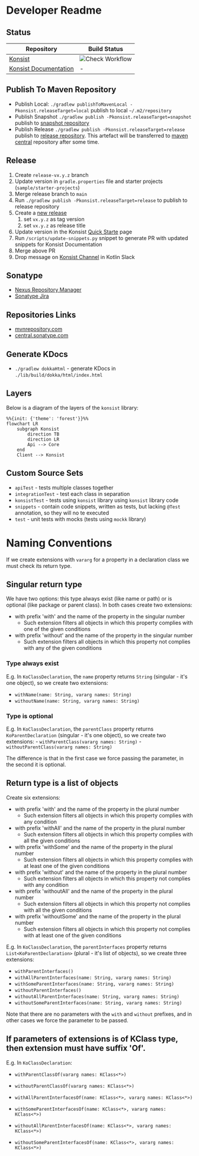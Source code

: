# Developer Readme

## Status

| Repository                                                                        | Build Status                                                                                                    |
|-----------------------------------------------------------------------------------|-----------------------------------------------------------------------------------------------------------------|
| [Konsist](https://github.com/LemonAppDev/konsist)                                 | ![Check Workflow](https://github.com/LemonAppDev/konsist/actions/workflows/check.yml/badge.svg)                 |
| [Konsist Documentation](https://github.com/LemonAppDev/konsist-documentation)     | -                                                                                                               |

## Publish To Maven Repository

- Publish Local: `./gradlew publishToMavenLocal -Pkonsist.releaseTarget=local` publish to local `~/.m2/repository`
- Publish Snapshot `./gradlew publish -Pkonsist.releaseTarget=snapshot` publish to
  [snapshot repository](https://s01.oss.sonatype.org/content/repositories/snapshots/com/lemonappdev/konsist/)
- Publish Release `./gradlew publish -Pkonsist.releaseTarget=release` publish to
  [release repository](https://s01.oss.sonatype.org/content/repositories/releases/com/lemonappdev/konsist/). This
  artefact will be transferred to [maven central](https://central.sonatype.com/artifact/com.lemonappdev/konsist)
  repository after some time.

## Release

1. Create `release-vx.y.z` branch
2. Update version in `gradle.properties` file and starter projects (`sample/starter-projects`)
3. Merge release branch to `main`
4. Run `./gradlew publish -Pkonsist.releaseTarget=release` to publish to release repository
5. Create a [new release](https://github.com/LemonAppDev/konsist/releases/new)
    1. set `vx.y.z` as tag version
    2. set `vx.y.z` as release title
6. Update version in the Konsist [Quick Starte](https://app.gitbook.com/o/PQj191UX5M2C2XxCZuYO/s/RYeSMx6WDKivnwWx7PdP/getting-started/gettingstarted) page 
7. Run `/scripts/update-snippets.py` snippet to generate PR with updated snippets for Konsist Documentation
8. Merge above PR
9. Drop message on [Konsist Channel](https://kotlinlang.slack.com/archives/C05QG9FD6KS) in Kotlin Slack

## Sonatype

- [Nexus Repository Manager](https://s01.oss.sonatype.org/#nexus-search;quick~konsist)
- [Sonatype Jira](https://issues.sonatype.org/secure/Dashboard.jspa)

## Repositories Links

- [mvnrepository.com](https://mvnrepository.com/artifact/com.lemonappdev/konsist/)
- [central.sonatype.com](https://central.sonatype.com/artifact/com.lemonappdev/konsist/)

## Generate KDocs

- `./gradlew dokkaHtml` - generate KDocs in `./lib/build/dokka/html/index.html`

## Layers

Below is a diagram of the layers of the `konsist` library:

```mermaid
%%{init: {'theme': 'forest'}}%%
flowchart LR
    subgraph Konsist
        direction TB
        direction LR
        Api --> Core
    end
    Client --> Konsist
```

## Custom Source Sets

- `apiTest` - tests multiple classes together
- `integrationTest` - test each class in separation 
- `konsistTest` - tests using `konsist` library using `konsist` library code
- `snippets` - contain code snippets, written as tests, but lacking `@Test` annotation, so they will no te executed
- `test` - unit tests with mocks (tests using `mockk` library)

# Naming Conventions

If we create extensions with `vararg` for a property in a declaration class we must check its return type.

## Singular return type

We have two options: this type always exist (like name or path) or is optional (like package or parent class).
In both cases create two extensions:

- with prefix 'with' and the name of the property in the singular number
    - Such extension filters all objects in which this property complies with one of the given conditions
- with prefix 'without' and the name of the property in the singular number
    - Such extension filters all objects in which this property not complies with any of the given conditions

### Type always exist
E.g. In `KoClassDeclaration`, the `name` property returns `String` (singular - it's one object),
so we create two extensions:
- `withName(name: String, vararg names: String)`
- `withoutName(name: String, vararg names: String)`

### Type is optional
E.g. In `KoClassDeclaration`, the `parentClass` property returns `KoParentDeclaration` (singular - it's one object), 
so we create two extensions:
    - `withParentClass(vararg names: String)`
    - `withoutParentClass(vararg names: String)`

The difference is that in the first case we force passing the parameter, in the second it is optional.

## Return type is a list of objects

Create six extensions:
- with prefix 'with' and the name of the property in the plural number
  - Such extension filters all objects in which this property complies with any condition
- with prefix 'withAll' and the name of the property in the plural number
  - Such extension filters all objects in which this property complies with all the given conditions
- with prefix 'withSome' and the name of the property in the plural number
  - Such extension filters all objects in which this property complies with at least one of the given conditions
- with prefix 'without' and the name of the property in the plural number
    - Such extension filters all objects in which this property not complies with any condition
- with prefix 'withoutAll' and the name of the property in the plural number
  - Such extension filters all objects in which this property not complies with all the given conditions
- with prefix 'withoutSome' and the name of the property in the plural number
    - Such extension filters all objects in which this property not complies with at least one of the given conditions

E.g. In `KoClassDeclaration`, the `parentInterfaces` property returns `List<KoParentDeclaration>` (plural - it's list 
of objects), so we create three extensions:
- `withParentInterfaces()`
- `withAllParentInterfaces(name: String, vararg names: String)`
- `withSomeParentInterfaces(name: String, vararg names: String)`
- `withoutParentInterfaces()`
- `withoutAllParentInterfaces(name: String, vararg names: String)`
- `withoutSomeParentInterfaces(name: String, vararg names: String)`

Note that there are no parameters with the `with` and `without` prefixes, and in other cases we force the parameter 
to be passed.

## If parameters of extensions is of KClass type, then extension must have suffix 'Of'.

E.g. In `KoClassDeclaration`:
- `withParentClassOf(vararg names: KClass<*>)`
- `withoutParentClassOf(vararg names: KClass<*>)`

- `withAllParentInterfacesOf(name: KClass<*>, vararg names: KClass<*>)`
- `withSomeParentInterfacesOf(name: KClass<*>, vararg names: KClass<*>)`
- `withoutAllParentInterfacesOf(name: KClass<*>, vararg names: KClass<*>)`
- `withoutSomeParentInterfacesOf(name: KClass<*>, vararg names: KClass<*>)`

